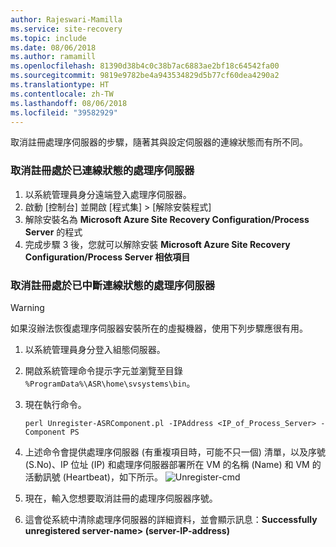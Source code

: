 ```yaml
---
author: Rajeswari-Mamilla
ms.service: site-recovery
ms.topic: include
ms.date: 08/06/2018
ms.author: ramamill
ms.openlocfilehash: 81390d38b4c0c38b7ac6883ae2bf18c64542fa00
ms.sourcegitcommit: 9819e9782be4a943534829d5b77cf60dea4290a2
ms.translationtype: HT
ms.contentlocale: zh-TW
ms.lasthandoff: 08/06/2018
ms.locfileid: "39582929"
---
```

取消註冊處理序伺服器的步驟，隨著其與設定伺服器的連線狀態而有所不同。

### <a name="unregister-a-process-server-that-is-in-a-connected-state"></a>取消註冊處於已連線狀態的處理序伺服器

1. 以系統管理員身分遠端登入處理序伺服器。
2. 啟動 [控制台] 並開啟 [程式集] > [解除安裝程式]
3. 解除安裝名為 **Microsoft Azure Site Recovery Configuration/Process Server** 的程式
4. 完成步驟 3 後，您就可以解除安裝 **Microsoft Azure Site Recovery Configuration/Process Server 相依項目**

### <a name="unregister-a-process-server-that-is-in-a-disconnected-state"></a>取消註冊處於已中斷連線狀態的處理序伺服器

> [!WARNING]
> 如果沒辦法恢復處理序伺服器安裝所在的虛擬機器，使用下列步驟應很有用。

1. 以系統管理員身分登入組態伺服器。
2. 開啟系統管理命令提示字元並瀏覽至目錄 `%ProgramData%\ASR\home\svsystems\bin`。
3. 現在執行命令。

    ```
    perl Unregister-ASRComponent.pl -IPAddress <IP_of_Process_Server> -Component PS
    ```
4. 上述命令會提供處理序伺服器 (有重複項目時，可能不只一個) 清單，以及序號 (S.No)、IP 位址 (IP) 和處理序伺服器部署所在 VM 的名稱 (Name) 和 VM 的活動訊號 (Heartbeat)，如下所示。
    ![Unregister-cmd](media/site-recovery-vmware-unregister-process-server/Unregister-cmd.PNG)
5. 現在，輸入您想要取消註冊的處理序伺服器序號。
6. 這會從系統中清除處理序伺服器的詳細資料，並會顯示訊息：**Successfully unregistered server-name> (server-IP-address)**

